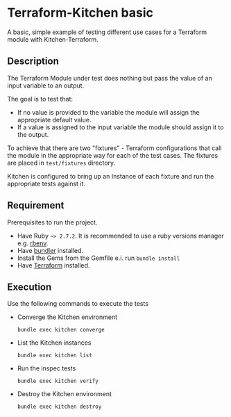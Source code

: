 # Terraform-Kitchen basic

A basic, simple example of testing different use cases for a Terraform module with Kitchen-Terraform.

## Description

The Terraform Module under test does nothing but pass the value of an input variable to an output.

The goal is to test that:

* If no value is provided to the variable the module will assign the appropriate default value.
* If a value is assigned to the input variable the module should assign it to the output.

To achieve that there are two "fixtures" - Terraform configurations that call the module in the appropriate way for each of the test cases. The fixtures are placed in `test/fixtures` directory.

Kitchen is configured to bring up an Instance of each fixture and run the appropriate tests against it.

## Requirement

Prerequisites to run the project.

* Have Ruby `~> 2.7.2`. It is recommended to use a ruby versions manager e.g. [rbenv](https://github.com/rbenv/rbenv).
* Have [bundler](https://bundler.io/) installed.
* Install the Gems from the Gemfile e.i. run `bundle install`
* Have [Terraform](https://www.terraform.io/downloads.html) installed.

## Execution

Use the following commands to execute the tests

* Converge the Kitchen environment

  ```
  bundle exec kitchen converge
  ```

* List the Kitchen instances

  ```
  bundle exec kitchen list
  ```

* Run the inspec tests

  ```
  bundle exec kitchen verify
  ```

* Destroy the Kitchen environment

  ```
  bundle exec kitchen destroy
  ```